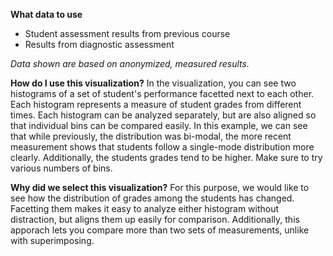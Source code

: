 **What data to use**

- Student assessment results from previous course
- Results from diagnostic assessment

*Data shown are based on anonymized, measured results.*

**How do I use this visualization?** 
In the visualization, you can see two histograms of a set of student's performance facetted next to each other. Each histogram represents a measure of student grades from different times. Each histogram can be analyzed separately, but are also aligned so that individual bins can be compared easily. In this example, we can see that while previously, the distribution was bi-modal, the more recent measurement shows that students follow a single-mode distribution more clearly. Additionally, the students grades tend to be higher. Make sure to try various numbers of bins. 

**Why did we select this visualization?**
For this purpose, we would like to see how the distribution of grades among the students has changed. Facetting them makes it easy to analyze either histogram without distraction, but aligns them up easily for comparison. Additionally, this apporach lets you compare more than two sets of measurements, unlike with superimposing. 